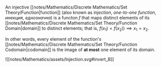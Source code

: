 An injective [[notes/Mathematics/Discrete Mathematics/Set Theory/Function|function]] (also known as *injection*, *one-to-one function*, *инекция*, *еднозначна*) is a functon $f$ that maps distinct elements of its [[notes/Mathematics/Discrete Mathematics/Set Theory/Function Domain|domain]] to distinct elements; that is, $f(x_1) = f(x_2)) \implies x_1 = x_2$.

In other words, every element of the function's [[notes/Mathematics/Discrete Mathematics/Set Theory/Function Codomain|codomain]] is the image of **at most** one element of its domain.

![[notes/Mathematics/assets/Injection.svg#invert_B]]

